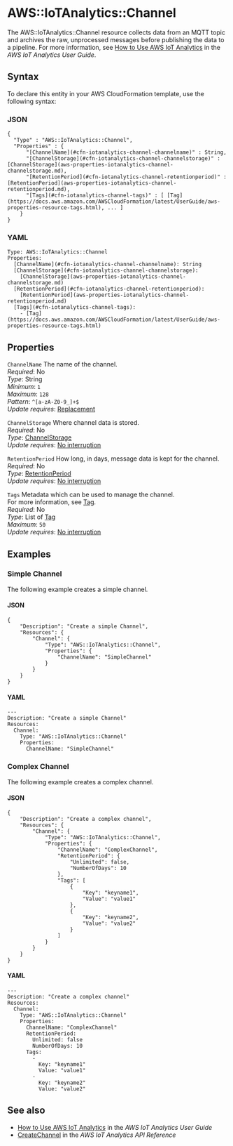 # AWS::IoTAnalytics::Channel<a name="aws-resource-iotanalytics-channel"></a>

The AWS::IoTAnalytics::Channel resource collects data from an MQTT topic and archives the raw, unprocessed messages before publishing the data to a pipeline\. For more information, see [ How to Use AWS IoT Analytics](https://docs.aws.amazon.com/iotanalytics/latest/userguide/welcome.html#aws-iot-analytics-how) in the *AWS IoT Analytics User Guide*\. 

## Syntax<a name="aws-resource-iotanalytics-channel-syntax"></a>

To declare this entity in your AWS CloudFormation template, use the following syntax:

### JSON<a name="aws-resource-iotanalytics-channel-syntax.json"></a>

```
{
  "Type" : "AWS::IoTAnalytics::Channel",
  "Properties" : {
      "[ChannelName](#cfn-iotanalytics-channel-channelname)" : String,
      "[ChannelStorage](#cfn-iotanalytics-channel-channelstorage)" : [ChannelStorage](aws-properties-iotanalytics-channel-channelstorage.md),
      "[RetentionPeriod](#cfn-iotanalytics-channel-retentionperiod)" : [RetentionPeriod](aws-properties-iotanalytics-channel-retentionperiod.md),
      "[Tags](#cfn-iotanalytics-channel-tags)" : [ [Tag](https://docs.aws.amazon.com/AWSCloudFormation/latest/UserGuide/aws-properties-resource-tags.html), ... ]
    }
}
```

### YAML<a name="aws-resource-iotanalytics-channel-syntax.yaml"></a>

```
Type: AWS::IoTAnalytics::Channel
Properties: 
  [ChannelName](#cfn-iotanalytics-channel-channelname): String
  [ChannelStorage](#cfn-iotanalytics-channel-channelstorage): 
    [ChannelStorage](aws-properties-iotanalytics-channel-channelstorage.md)
  [RetentionPeriod](#cfn-iotanalytics-channel-retentionperiod): 
    [RetentionPeriod](aws-properties-iotanalytics-channel-retentionperiod.md)
  [Tags](#cfn-iotanalytics-channel-tags): 
    - [Tag](https://docs.aws.amazon.com/AWSCloudFormation/latest/UserGuide/aws-properties-resource-tags.html)
```

## Properties<a name="aws-resource-iotanalytics-channel-properties"></a>

`ChannelName`  <a name="cfn-iotanalytics-channel-channelname"></a>
The name of the channel\.  
*Required*: No  
*Type*: String  
*Minimum*: `1`  
*Maximum*: `128`  
*Pattern*: `^[a-zA-Z0-9_]+$`  
*Update requires*: [Replacement](https://docs.aws.amazon.com/AWSCloudFormation/latest/UserGuide/using-cfn-updating-stacks-update-behaviors.html#update-replacement)

`ChannelStorage`  <a name="cfn-iotanalytics-channel-channelstorage"></a>
Where channel data is stored\.  
*Required*: No  
*Type*: [ChannelStorage](aws-properties-iotanalytics-channel-channelstorage.md)  
*Update requires*: [No interruption](https://docs.aws.amazon.com/AWSCloudFormation/latest/UserGuide/using-cfn-updating-stacks-update-behaviors.html#update-no-interrupt)

`RetentionPeriod`  <a name="cfn-iotanalytics-channel-retentionperiod"></a>
How long, in days, message data is kept for the channel\.  
*Required*: No  
*Type*: [RetentionPeriod](aws-properties-iotanalytics-channel-retentionperiod.md)  
*Update requires*: [No interruption](https://docs.aws.amazon.com/AWSCloudFormation/latest/UserGuide/using-cfn-updating-stacks-update-behaviors.html#update-no-interrupt)

`Tags`  <a name="cfn-iotanalytics-channel-tags"></a>
Metadata which can be used to manage the channel\.  
For more information, see [Tag](https://docs.aws.amazon.com/AWSCloudFormation/latest/UserGuide/aws-properties-resource-tags.html)\.  
*Required*: No  
*Type*: List of [Tag](https://docs.aws.amazon.com/AWSCloudFormation/latest/UserGuide/aws-properties-resource-tags.html)  
*Maximum*: `50`  
*Update requires*: [No interruption](https://docs.aws.amazon.com/AWSCloudFormation/latest/UserGuide/using-cfn-updating-stacks-update-behaviors.html#update-no-interrupt)

## Examples<a name="aws-resource-iotanalytics-channel--examples"></a>

### Simple Channel<a name="aws-resource-iotanalytics-channel--examples--Simple_Channel"></a>

The following example creates a simple channel\.

#### JSON<a name="aws-resource-iotanalytics-channel--examples--Simple_Channel--json"></a>

```
{
    "Description": "Create a simple Channel",
    "Resources": {
        "Channel": {
            "Type": "AWS::IoTAnalytics::Channel",
            "Properties": {
                "ChannelName": "SimpleChannel"
            }
        }
    }
}
```

#### YAML<a name="aws-resource-iotanalytics-channel--examples--Simple_Channel--yaml"></a>

```
---
Description: "Create a simple Channel"
Resources:
  Channel:
    Type: "AWS::IoTAnalytics::Channel"
    Properties:
      ChannelName: "SimpleChannel"
```

### Complex Channel<a name="aws-resource-iotanalytics-channel--examples--Complex_Channel"></a>

The following example creates a complex channel\.

#### JSON<a name="aws-resource-iotanalytics-channel--examples--Complex_Channel--json"></a>

```
{
    "Description": "Create a complex channel",
    "Resources": {
        "Channel": {
            "Type": "AWS::IoTAnalytics::Channel",
            "Properties": {
                "ChannelName": "ComplexChannel",
                "RetentionPeriod": {
                    "Unlimited": false,
                    "NumberOfDays": 10
                },
                "Tags": [
                    {
                        "Key": "keyname1",
                        "Value": "value1"
                    },
                    {
                        "Key": "keyname2",
                        "Value": "value2"
                    }
                ]
            }
        }
    }
}
```

#### YAML<a name="aws-resource-iotanalytics-channel--examples--Complex_Channel--yaml"></a>

```
---
Description: "Create a complex channel"
Resources:
  Channel:
    Type: "AWS::IoTAnalytics::Channel"
    Properties:
      ChannelName: "ComplexChannel"
      RetentionPeriod:
        Unlimited: false
        NumberOfDays: 10
      Tags:
        -
          Key: "keyname1"
          Value: "value1"
        -
          Key: "keyname2"
          Value: "value2"
```

## See also<a name="aws-resource-iotanalytics-channel--seealso"></a>
+  [How to Use AWS IoT Analytics](https://docs.aws.amazon.com/iotanalytics/latest/userguide/welcome.html#aws-iot-analytics-how) in the *AWS IoT Analytics User Guide* 
+  [CreateChannel](https://docs.aws.amazon.com/iotanalytics/latest/APIReference/API_CreateChannel.html) in the *AWS IoT Analytics API Reference* 